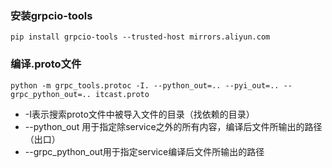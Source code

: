 ### 安装grpcio-tools
```
pip install grpcio-tools --trusted-host mirrors.aliyun.com
```
### 编译.proto文件
```
python -m grpc_tools.protoc -I. --python_out=.. --pyi_out=.. --grpc_python_out=.. itcast.proto
```
- -I表示搜索proto文件中被导入文件的目录（找依赖的目录） 
- --python_out 用于指定除service之外的所有内容，编译后文件所输出的路径（出口）
- --grpc_python_out用于指定service编译后文件所输出的路径

